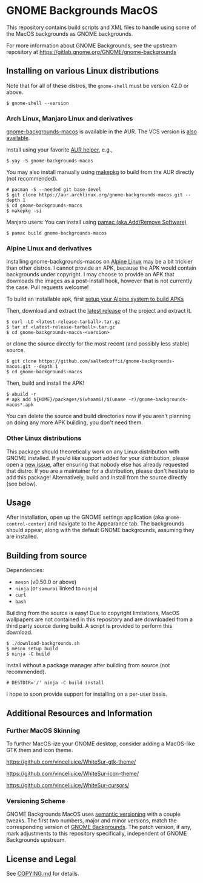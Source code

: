 # GNOME Backgrounds MacOS

This repository contains build scripts and XML files to handle using some of the MacOS backgrounds as GNOME backgrounds.

For more information about GNOME Backgrounds, see the upstream repository at https://gitlab.gnome.org/GNOME/gnome-backgrounds

## Installing on various Linux distributions

Note that for all of these distros, the `gnome-shell` must be version 42.0 or above.
```
$ gnome-shell --version
```

### Arch Linux, Manjaro Linux and derivatives

[gnome-backgrounds-macos](https://aur.archlinux.org/packages/gnome-backgrounds-macos/) is available in the AUR. The VCS version is [also available](https://aur.archlinux.org/packages/gnome-backgrounds-macos-git/).

Install using your favorite [AUR helper](https://wiki.archlinux.org/title/AUR_helpers), e.g.,

```
$ yay -S gnome-backgrounds-macos
```

You may also install manually using [makepkg](https://wiki.archlinux.org/title/Makepkg) to build from the AUR directly (not recommended).

```
# pacman -S --needed git base-devel
$ git clone https://aur.archlinux.org/gnome-backgrounds-macos.git --depth 1
$ cd gnome-backgrounds-macos
$ makepkg -si
```

Manjaro users: You can install using [pamac (aka Add/Remove Software)](https://wiki.manjaro.org/index.php?title=Pamac)

```
$ pamac build gnome-backgrounds-macos
```

### Alpine Linux and derivatives

Installing gnome-backgrounds-macos on [Alpine Linux](https://alpinelinux.org/) may be a bit trickier than other distros. I cannot provide an APK, because the APK would contain backgrounds under copyright. I may choose to provide an APK that downloads the images as a post-install hook, however that is not currently the case. Pull requests welcome!

To build an installable apk, first [setup your Alpine system to build APKs](https://wiki.alpinelinux.org/wiki/Include:Setup_your_system_and_account_for_building_packages)

Then, download and extract the [latest release](https://github.com/saltedcoffii/gnome-backgrounds-macos/releases/) of the project and extract it.

```
$ curl -LO <latest-release-tarball>.tar.gz
$ tar xf <latest-release-tarball>.tar.gz
$ cd gnome-backgrounds-macos-<version>
```

or clone the source directly for the most recent (and possibly less stable) source.

```
$ git clone https://github.com/saltedcoffii/gnome-backgrounds-macos.git --depth 1
$ cd gnome-backgrounds-macos
```

Then, build and install the APK!

```
$ abuild -r
# apk add ${HOME}/packages/$(whoami)/$(uname -r)/gnome-backgrounds-macos*.apk
```

You can delete the source and build directories now if you aren't planning on doing any more APK building, you don't need them.

### Other Linux distributions

This package should theoretically work on any Linux distribution with GNOME installed. If you'd like support added for your distribution, please open a [new issue](https://github.com/saltedcoffii/gnome-backgrounds-macos/issues/), after ensuring that nobody else has already requested that distro. If you are a maintainer for a distribution, please don't hesitate to add this package! Alternatively, build and install from the source directly (see below).

## Usage

After installation, open up the GNOME settings application (aka `gnome-control-center`) and navigate to the Appearance tab. The backgrounds should appear, along with the default GNOME backgrounds, assuming they are installed.

## Building from source

Dependencies:
  - `meson` (v0.50.0 or above)
  - `ninja` (or `samurai` linked to `ninja`)
  - `curl`
  - `bash`

Building from the source is easy! Due to copyright limitations, MacOS wallpapers are not contained in this repository and are downloaded from a third party source during build.
A script is provided to perform this download.
```
$ ./download-backgrounds.sh
$ meson setup build
$ ninja -C build
```

Install without a package manager after building from source (not recommended).

```
# DESTDIR='/' ninja -C build install
```

I hope to soon provide support for installing on a per-user basis.

## Additional Resources and Information

### Further MacOS Skinning

To further MacOS-ize your GNOME desktop, consider adding a MacOS-like GTK them and icon theme.

https://github.com/vinceliuice/WhiteSur-gtk-theme/

https://github.com/vinceliuice/WhiteSur-icon-theme/

https://github.com/vinceliuice/WhiteSur-cursors/

### Versioning Scheme

GNOME Backgrounds MacOS uses [semantic versioning](https://semver.org/) with a couple tweaks. The first two numbers, major and minor versions, match the corresponding version of [GNOME Backgrounds](https://gitlab.gnome.org/GNOME/gnome-backgrounds). The patch version, if any, mark adjustments to this repository specifically, independent of GNOME Backgrounds upstream.

## License and Legal

See [COPYING.md](https://github.com/saltedcoffii/blob/master/COPYING.md) for details.
